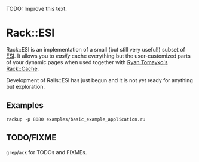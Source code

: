 TODO: Improve this text.

# Rack::ESI

Rack::ESI is an implementation of a small (but still very useful!) subset of [ESI][]. It allows you to _easily_ cache everything but the user-customized parts of your dynamic pages when used together with [Ryan Tomayko's Rack::Cache][Rack::Cache].

Development of Rails::ESI has just begun and it is not yet ready for anything but exploration.

[ESI]: http://www.w3.org/TR/esi-lang
[Rack::Cache]: http://tomayko.com/src/rack-cache/

## Examples

    rackup -p 8080 examples/basic_example_application.ru
    
## TODO/FIXME

`grep`/`ack` for TODOs and FIXMEs.

